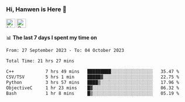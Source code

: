 ### Hi, Hanwen is Here 👋
<p>
	<a href="https://www.linkedin.com/in/liu-hanwen/"><img src="https://img.shields.io/badge/@hanwen-0A66C2?style=flat&logo=LinkedIn&logoColor=white" alt="Linkedin"  height="25px"/></a> 
	<a href="https://scholar.google.com/citations?user=HDF0su0AAAAJ"><img src="https://img.shields.io/badge/scholar-4385FE.svg?&style=plastic&logo=google-scholar&logoColor=white" alt="Google Scholar" height="25px"> </a>
</p>

📊 **The last 7 days I spent my time on** 
<!--START_SECTION:waka-->

```txt
From: 27 September 2023 - To: 04 October 2023

Total Time: 21 hrs 27 mins

C++            7 hrs 49 mins   █████████░░░░░░░░░░░░░░░░   35.47 %
CSV/TSV        5 hrs 1 min     █████▓░░░░░░░░░░░░░░░░░░░   22.75 %
Python         3 hrs 57 mins   ████▒░░░░░░░░░░░░░░░░░░░░   17.96 %
ObjectiveC     1 hr 23 mins    █▓░░░░░░░░░░░░░░░░░░░░░░░   06.32 %
Bash           1 hr 8 mins     █▒░░░░░░░░░░░░░░░░░░░░░░░   05.19 %
```

<!--END_SECTION:waka-->


<!--
**david990917/david990917** is a ✨ _special_ ✨ repository because its `README.md` (this file) appears on your GitHub profile.

Here are some ideas to get you started:

- 🔭 I’m currently working on ...
- 🌱 I’m currently learning ...
- 👯 I’m looking to collaborate on ...
- 🤔 I’m looking for help with ...
- 💬 Ask me about ...
- 📫 How to reach me: ...
- 😄 Pronouns: ...
- ⚡ Fun fact: ...
-->
